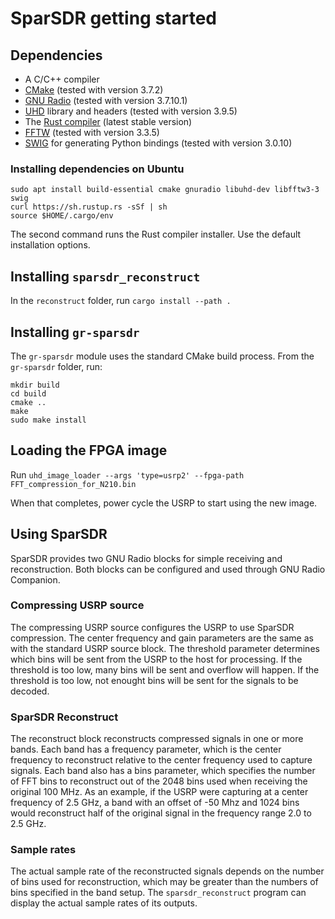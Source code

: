 # SparSDR getting started

## Dependencies

* A C/C++ compiler
* [CMake](https://cmake.org/) (tested with version 3.7.2)
* [GNU Radio](https://www.gnuradio.org/) (tested with version 3.7.10.1)
* [UHD](https://github.com/EttusResearch/uhd/) library and headers (tested with version 3.9.5)
* The [Rust compiler](https://www.rust-lang.org/learn/get-started) (latest stable version)
* [FFTW](http://www.fftw.org/) (tested with version 3.3.5)
* [SWIG](http://www.swig.org/) for generating Python bindings (tested with version 3.0.10)

### Installing dependencies on Ubuntu

```
sudo apt install build-essential cmake gnuradio libuhd-dev libfftw3-3 swig
curl https://sh.rustup.rs -sSf | sh
source $HOME/.cargo/env
```

The second command runs the Rust compiler installer. Use the default
installation options.

## Installing `sparsdr_reconstruct`

In the `reconstruct` folder, run `cargo install --path .`

## Installing `gr-sparsdr`

The `gr-sparsdr` module uses the standard CMake build process. From the
`gr-sparsdr` folder, run:

```
mkdir build
cd build
cmake ..
make
sudo make install
```

## Loading the FPGA image

Run `uhd_image_loader --args 'type=usrp2' --fpga-path FFT_compression_for_N210.bin`

When that completes, power cycle the USRP to start using the new image.

## Using SparSDR

SparSDR provides two GNU Radio blocks for simple receiving and reconstruction.
Both blocks can be configured and used through GNU Radio Companion.

### Compressing USRP source

The compressing USRP source configures the USRP to use SparSDR compression.
The center frequency and gain parameters are the same as with the standard
USRP source block. The threshold parameter determines which bins will be sent
from the USRP to the host for processing. If the threshold is too low, many
bins will be sent and overflow will happen. If the threshold is too low,
not enought bins will be sent for the signals to be decoded.

### SparSDR Reconstruct

The reconstruct block reconstructs compressed signals in one or more bands.
Each band has a frequency parameter, which is the center frequency to reconstruct
relative to the center frequency used to capture signals. Each band also has
a bins parameter, which specifies the number of FFT bins to reconstruct out of
the 2048 bins used when receiving the original 100 MHz. As an example,
if the USRP were capturing at a center frequency of 2.5 GHz,
a band with an offset of -50 Mhz and 1024 bins would reconstruct half of the
original signal in the frequency range 2.0 to 2.5 GHz.

### Sample rates

The actual sample rate of the reconstructed signals depends on the number of
bins used for reconstruction, which may be greater than the numbers of bins
specified in the band setup. The `sparsdr_reconstruct` program can display
the actual sample rates of its outputs.
